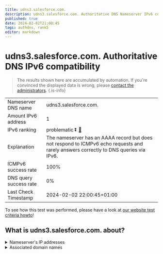 ```yaml
---
title: udns3.salesforce.com.
description: udns3.salesforce.com. Authoritative DNS Nameserver IPv6 compatibility
published: true
date: 2024-02-02T21:00:45
tags: authdns, rank5
editor: markdown
---
```


# udns3.salesforce.com. Authoritative DNS IPv6 compatibility

> The results shown here are accumulated by automation. If you're convinced the displayed data is wrong, please [contact the administrators](/howto/chat). 
{.is-info}




|   |   |
| - | - |
| Nameserver DNS name | udns3.salesforce.com.
| Amount IPv6 address | 1
| IPv6 ranking | problematic :arrow_double_down: [🔗](/howto/ranking) |
| Explanation | The nameserver has an AAAA record but does not respond to ICMPv6 echo requests and rarely answers correctly to DNS queries via IPv6. |
| ICMPv6 success rate | 100%|
| DNS query success rate | 0% |
| Last Check Timestamp | 2024-02-02 22:00:45+01:00 |

To see how this test was performed, please have a look at [our website test criteria howto](/howto/testcriteria/authdns)!


## What is udns3.salesforce.com. about?




<details>
<summary>Nameserver's IP addresses</summary>

2610:a1:1009::8

</details>



<details>
<summary>Associated domain names</summary>

www.salesforce.com

</details>

